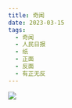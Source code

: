 ```yaml
---
title: 奇闻
date: 2023-03-15
tags:
  - 奇闻
  - 人民日报
  - 纸
  - 正面
  - 反面
  - 有正无反
---
```


![](https://npm.elemecdn.com/q78kg-pictures/appendix/6f1es61awd.jpg)

